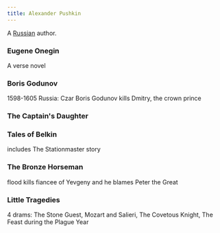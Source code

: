 ```yaml
---
title: Alexander Pushkin
---
```


A [Russian](../index.html) author.

### Eugene Onegin

A verse novel

### Boris Godunov

1598-1605 Russia: Czar Boris Godunov kills Dmitry, the crown prince

### The Captain's Daughter

### Tales of Belkin

includes The Stationmaster story

### The Bronze Horseman

flood kills fiancee of Yevgeny and he blames Peter the Great

### Little Tragedies

4 drams: The Stone Guest, Mozart and Salieri, The Covetous Knight, The Feast during the Plague Year
